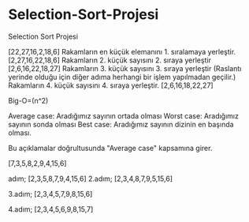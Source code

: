 # Selection-Sort-Projesi
Selection Sort Projesi

[22,27,16,2,18,6] Rakamların en küçük elemanını 1. sıralamaya yerleştir. [2,27,16,22,18,6] Rakamların 2. küçük sayısını 2. sıraya yerleştir [2,6,16,22,18,27] Rakamların 3. küçük sayısını 3. sıraya yerleştir (Raslantı yerinde olduğu için diğer adıma herhangi bir işlem yapılmadan geçilir.) Rakamların 4. küçük sayısını 4. sıraya yerleştir. [2,6,16,18,22,27]

Big-O=(n^2)

Average case: Aradığımız sayının ortada olması
Worst case: Aradığımız sayının sonda olması 
Best case: Aradığımız sayının dizinin en başında olması.

Bu açıklamalar doğrultusunda "Average case" kapsamına girer.

[7,3,5,8,2,9,4,15,6]

adım; [2,3,5,8,7,9,4,15,6]
2.adım; [2,3,4,8,7,9,5,15,6]

3.adım; [2,3,4,5,7,9,8,15,6]

4.adım; [2,3,4,5,6,9,8,15,7]
